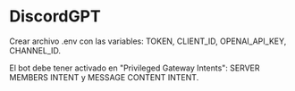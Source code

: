 # DiscordGPT

Crear archivo .env con las variables: TOKEN, CLIENT_ID, OPENAI_API_KEY, CHANNEL_ID.

El bot debe tener activado en "Privileged Gateway Intents": SERVER MEMBERS INTENT y MESSAGE CONTENT INTENT.

